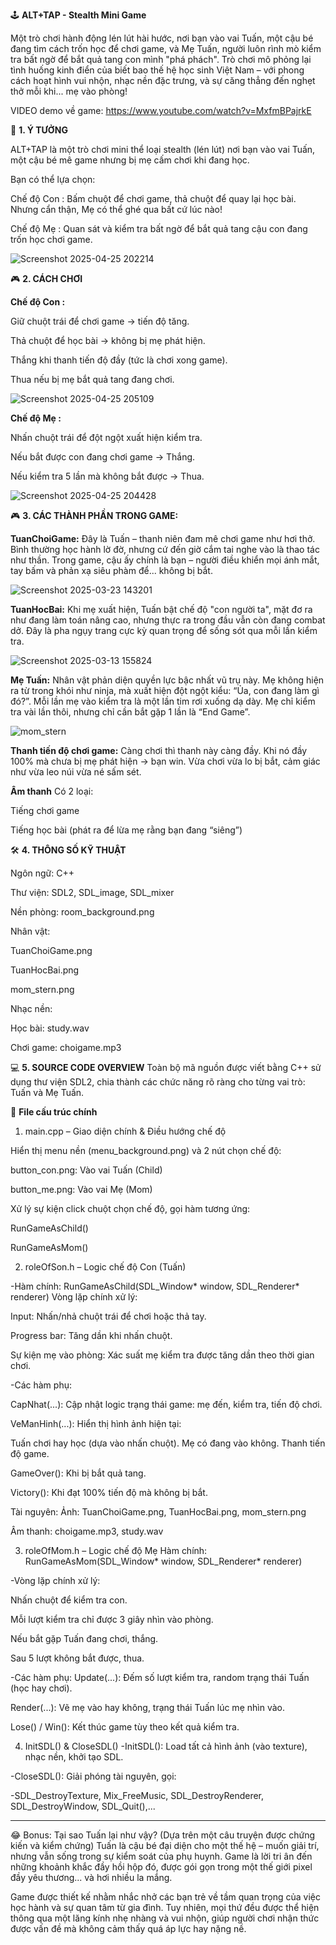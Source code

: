 🕹️ **ALT+TAP - Stealth Mini Game**

Một trò chơi hành động lén lút hài hước, nơi bạn vào vai Tuấn, một cậu bé đang tìm cách trốn học để chơi game, và Mẹ Tuấn, người luôn rình mò kiểm tra bất ngờ để bắt quả tang con mình "phá phách". Trò chơi mô phỏng lại tình huống kinh điển của biết bao thế hệ học sinh Việt Nam – với phong cách hoạt hình vui nhộn, nhạc nền đặc trưng, và sự căng thẳng đến nghẹt thở mỗi khi... mẹ vào phòng!

VIDEO demo về game: https://www.youtube.com/watch?v=MxfmBPajrkE

🧠 **1. Ý TƯỞNG**

ALT+TAP là một trò chơi mini thể loại stealth (lén lút) nơi bạn vào vai Tuấn, một cậu bé mê game nhưng bị mẹ cấm chơi khi đang học.

Bạn có thể lựa chọn:

Chế độ Con : Bấm chuột để chơi game, thả chuột để quay lại học bài. Nhưng cẩn thận, Mẹ có thể ghé qua bất cứ lúc nào!

Chế độ Mẹ : Quan sát và kiểm tra bất ngờ để bắt quả tang cậu con đang trốn học chơi game.

![Screenshot 2025-04-25 202214](https://github.com/user-attachments/assets/05a52e59-6ced-4e38-9cca-e2ea6eba21d6)


🎮 **2. CÁCH CHƠI**

**Chế độ Con :**

Giữ chuột trái để chơi game → tiến độ tăng.

Thả chuột để học bài → không bị mẹ phát hiện.

Thắng khi thanh tiến độ đầy (tức là chơi xong game).

Thua nếu bị mẹ bắt quả tang đang chơi.


![Screenshot 2025-04-25 205109](https://github.com/user-attachments/assets/853a2c13-ae19-444c-8cca-f3fa7d363a1c)




**Chế độ Mẹ :**

Nhấn chuột trái để đột ngột xuất hiện kiểm tra.

Nếu bắt được con đang chơi game → Thắng.

Nếu kiểm tra 5 lần mà không bắt được → Thua.

![Screenshot 2025-04-25 204428](https://github.com/user-attachments/assets/d530a9d9-d930-48ce-8f3b-dc5c65ec85ae)



🎮 **3. CÁC THÀNH PHẦN TRONG GAME:**


**TuanChoiGame:**
Đây là Tuấn – thanh niên đam mê chơi game như hơi thở. Bình thường học hành lờ đờ, nhưng cứ đến giờ cắm tai nghe vào là thao tác như thần. Trong game, cậu ấy chính là bạn – người điều khiển mọi ánh mắt, tay bấm và phản xạ siêu phàm để... không bị bắt.

![Screenshot 2025-03-23 143201](https://github.com/user-attachments/assets/30226c80-c1b4-4703-8320-737bb04f9a2f)


**TuanHocBai:**
Khi mẹ xuất hiện, Tuấn bật chế độ "con người ta", mặt đơ ra như đang làm toán nâng cao, nhưng thực ra trong đầu vẫn còn đang combat dở. Đây là pha ngụy trang cực kỳ quan trọng để sống sót qua mỗi lần kiểm tra.

![Screenshot 2025-03-13 155824](https://github.com/user-attachments/assets/366a3187-65bd-40c0-a11e-23b5a1609ab7)


**Mẹ Tuấn:**
Nhân vật phản diện quyền lực bậc nhất vũ trụ này. Mẹ không hiện ra từ trong khói như ninja, mà xuất hiện đột ngột kiểu: “Ủa, con đang làm gì đó?”. Mỗi lần mẹ vào kiểm tra là một lần tim rơi xuống dạ dày. Mẹ chỉ kiểm tra vài lần thôi, nhưng chỉ cần bắt gặp 1 lần là “End Game”.

![mom_stern](https://github.com/user-attachments/assets/5a2a7971-9a4b-41cd-aabf-e2b8aae53308)


**Thanh tiến độ chơi game:**
Càng chơi thì thanh này càng đầy. Khi nó đầy 100% mà chưa bị mẹ phát hiện → bạn win. Vừa chơi vừa lo bị bắt, cảm giác như vừa leo núi vừa né sấm sét.

**Âm thanh**
Có 2 loại:

Tiếng chơi game 

Tiếng học bài (phát ra để lừa mẹ rằng bạn đang “siêng”)


🛠️ **4. THÔNG SỐ KỸ THUẬT**

Ngôn ngữ: C++

Thư viện: SDL2, SDL_image, SDL_mixer

Nền phòng: room_background.png

Nhân vật:

TuanChoiGame.png

TuanHocBai.png

mom_stern.png

Nhạc nền:

Học bài: study.wav

Chơi game: choigame.mp3

💻 **5. SOURCE CODE OVERVIEW**
Toàn bộ mã nguồn được viết bằng C++ sử dụng thư viện SDL2, chia thành các chức năng rõ ràng cho từng vai trò: Tuấn và Mẹ Tuấn.

🧱 **File cấu trúc chính**

1. main.cpp – Giao diện chính & Điều hướng chế độ

Hiển thị menu nền (menu_background.png) và 2 nút chọn chế độ:

button_con.png: Vào vai Tuấn (Child)

button_me.png: Vào vai Mẹ (Mom)

Xử lý sự kiện click chuột chọn chế độ, gọi hàm tương ứng:

RunGameAsChild()

RunGameAsMom()

2. roleOfSon.h – Logic chế độ Con (Tuấn)

-Hàm chính: RunGameAsChild(SDL_Window* window, SDL_Renderer* renderer)
Vòng lặp chính xử lý:

Input: Nhấn/nhả chuột trái để chơi hoặc thả tay.

Progress bar: Tăng dần khi nhấn chuột.

Sự kiện mẹ vào phòng: Xác suất mẹ kiểm tra được tăng dần theo thời gian chơi.

-Các hàm phụ:

CapNhat(...): Cập nhật logic trạng thái game: mẹ đến, kiểm tra, tiến độ chơi.

VeManHinh(...): Hiển thị hình ảnh hiện tại:

Tuấn chơi hay học (dựa vào nhấn chuột).
Mẹ có đang vào không.
Thanh tiến độ game.

GameOver(): Khi bị bắt quả tang.

Victory(): Khi đạt 100% tiến độ mà không bị bắt.

Tài nguyên:
Ảnh: TuanChoiGame.png, TuanHocBai.png, mom_stern.png

Âm thanh: choigame.mp3, study.wav

3. roleOfMom.h – Logic chế độ Mẹ
Hàm chính: RunGameAsMom(SDL_Window* window, SDL_Renderer* renderer)

-Vòng lặp chính xử lý:

Nhấn chuột để kiểm tra con.

Mỗi lượt kiểm tra chỉ được 3 giây nhìn vào phòng.

Nếu bắt gặp Tuấn đang chơi, thắng.

Sau 5 lượt không bắt được, thua.

-Các hàm phụ:
Update(...): Đếm số lượt kiểm tra, random trạng thái Tuấn (học hay chơi).

Render(...): Vẽ mẹ vào hay không, trạng thái Tuấn lúc mẹ nhìn vào.

Lose() / Win(): Kết thúc game tùy theo kết quả kiểm tra.

4. InitSDL() & CloseSDL()
-InitSDL(): Load tất cả hình ảnh (vào texture), nhạc nền, khởi tạo SDL.

-CloseSDL(): Giải phóng tài nguyên, gọi:

-SDL_DestroyTexture, Mix_FreeMusic, SDL_DestroyRenderer, SDL_DestroyWindow, SDL_Quit(),...


---


😂 Bonus: Tại sao Tuấn lại như vậy? (Dựa trên một câu truyện được chứng kiến và kiểm chứng)
Tuấn là cậu bé đại diện cho một thế hệ – muốn giải trí, nhưng vẫn sống trong sự kiểm soát của phụ huynh. Game là lời tri ân đến những khoảnh khắc đầy hồi hộp đó, được gói gọn trong một thế giới pixel đầy yêu thương... và hơi nhiều la mắng.

Game được thiết kế nhằm nhắc nhở các bạn trẻ về tầm quan trọng của việc học hành và sự quan tâm từ gia đình. Tuy nhiên, mọi thứ đều được thể hiện thông qua một lăng kính nhẹ nhàng và vui nhộn, giúp người chơi nhận thức được vấn đề mà không cảm thấy quá áp lực hay nặng nề.
